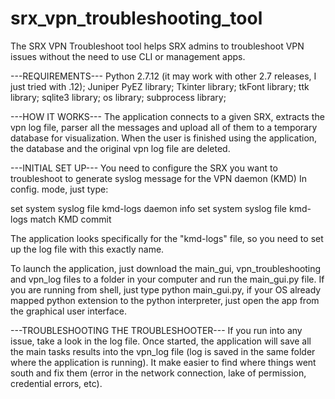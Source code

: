 # srx_vpn_troubleshooting_tool

The SRX VPN Troubleshoot tool helps SRX admins to troubleshoot VPN issues without the need to use CLI or management apps.

---REQUIREMENTS---
Python 2.7.12 (it may work with other 2.7 releases, I just tried with .12);
Juniper PyEZ library;
Tkinter library;
tkFont library;
ttk library;
sqlite3 library;
os library;
subprocess library;

---HOW IT WORKS---
The application connects to a given SRX, extracts the vpn log file, parser all the messages and upload all of them
to a temporary database for visualization.
When the user is finished using the application, the database and the original vpn log file are deleted.

---INITIAL SET UP---
You need to configure the SRX you want to troubleshoot to generate syslog message for the VPN daemon (KMD)
In config. mode, just type:

set system syslog file kmd-logs daemon info
set system syslog file kmd-logs match KMD
commit

The application looks specifically for the "kmd-logs" file, so you need to set up the log file with this exactly name.

To launch the application, just download the main_gui, vpn_troubleshooting and vpn_log files to a folder in your computer
and run the main_gui.py file.
If you are running from shell, just type python main_gui.py, if your OS already mapped python extension to the python interpreter, just open the app from the graphical user interface.

---TROUBLESHOOTING THE TROUBLESHOOTER---
If you run into any issue, take a look in the log file. Once started, the application will save all the main tasks results into the vpn_log file (log is saved in the same folder where the application is running). It make easier to find where things went south and fix them (error in the network connection, lake of permission, credential errors, etc).
